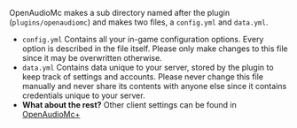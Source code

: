 OpenAudioMc makes a sub directory named after the plugin (`plugins/openaudiomc`) and makes two files, a `config.yml` and `data.yml`.

- `config.yml` Contains all your in-game configuration options. Every option is described in the file itself. Please only make changes to this file since it may be overwritten otherwise.
- `data.yml` Contains data unique to your server, stored by the plugin to keep track of settings and accounts. Please never change this file manually and never share its contents with anyone else since it contains credentials unique to your server.
- **What about the rest?** Other client settings can be found in [OpenAudioMc+](OpenAudioMc+.md)